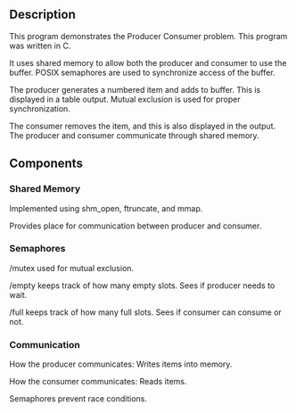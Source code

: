 ## Description

This program demonstrates the Producer Consumer problem. This program was written in C. 

It uses shared memory to allow both the producer and consumer to use the buffer. POSIX semaphores are used to synchronize access of the buffer. 

The producer generates a numbered item and adds to buffer. This is displayed in a table output. Mutual exclusion is used for proper synchronization.

The consumer removes the item, and this is also displayed in the output. The producer and consumer communicate through shared memory. 

## Components

### Shared Memory
Implemented using shm_open, ftruncate, and mmap. 

Provides place for communication between producer and consumer.

### Semaphores
/mutex used for mutual exclusion.

/empty keeps track of how many empty slots. Sees if producer needs to wait.

/full keeps track of how many full slots. Sees if consumer can consume or not.


### Communication
How the producer communicates: Writes items into memory.

How the consumer communicates: Reads items.

Semaphores prevent race conditions.
